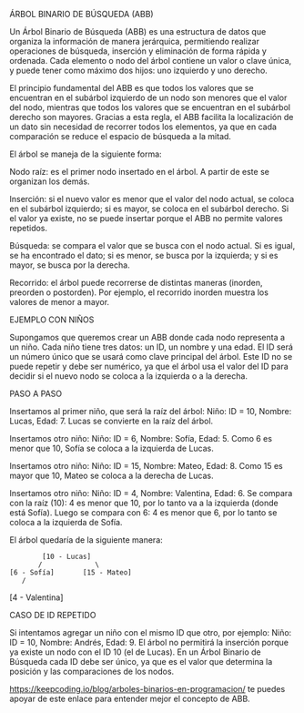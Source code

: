 ÁRBOL BINARIO DE BÚSQUEDA (ABB)

Un Árbol Binario de Búsqueda (ABB) es una estructura de datos que organiza la información de manera jerárquica, permitiendo realizar operaciones de búsqueda, inserción y eliminación de forma rápida y ordenada. Cada elemento o nodo del árbol contiene un valor o clave única, y puede tener como máximo dos hijos: uno izquierdo y uno derecho.

El principio fundamental del ABB es que todos los valores que se encuentran en el subárbol izquierdo de un nodo son menores que el valor del nodo, mientras que todos los valores que se encuentran en el subárbol derecho son mayores. Gracias a esta regla, el ABB facilita la localización de un dato sin necesidad de recorrer todos los elementos, ya que en cada comparación se reduce el espacio de búsqueda a la mitad.

El árbol se maneja de la siguiente forma:

Nodo raíz: es el primer nodo insertado en el árbol. A partir de este se organizan los demás.

Inserción: si el nuevo valor es menor que el valor del nodo actual, se coloca en el subárbol izquierdo; si es mayor, se coloca en el subárbol derecho. Si el valor ya existe, no se puede insertar porque el ABB no permite valores repetidos.

Búsqueda: se compara el valor que se busca con el nodo actual. Si es igual, se ha encontrado el dato; si es menor, se busca por la izquierda; y si es mayor, se busca por la derecha.

Recorrido: el árbol puede recorrerse de distintas maneras (inorden, preorden o postorden). Por ejemplo, el recorrido inorden muestra los valores de menor a mayor.

EJEMPLO CON NIÑOS

Supongamos que queremos crear un ABB donde cada nodo representa a un niño. Cada niño tiene tres datos: un ID, un nombre y una edad. El ID será un número único que se usará como clave principal del árbol. Este ID no se puede repetir y debe ser numérico, ya que el árbol usa el valor del ID para decidir si el nuevo nodo se coloca a la izquierda o a la derecha.

PASO A PASO

Insertamos al primer niño, que será la raíz del árbol:
Niño: ID = 10, Nombre: Lucas, Edad: 7.
Lucas se convierte en la raíz del árbol.

Insertamos otro niño:
Niño: ID = 6, Nombre: Sofía, Edad: 5.
Como 6 es menor que 10, Sofía se coloca a la izquierda de Lucas.

Insertamos otro niño:
Niño: ID = 15, Nombre: Mateo, Edad: 8.
Como 15 es mayor que 10, Mateo se coloca a la derecha de Lucas.

Insertamos otro niño:
Niño: ID = 4, Nombre: Valentina, Edad: 6.
Se compara con la raíz (10): 4 es menor que 10, por lo tanto va a la izquierda (donde está Sofía).
Luego se compara con 6: 4 es menor que 6, por lo tanto se coloca a la izquierda de Sofía.

El árbol quedaría de la siguiente manera:

            [10 - Lucas]
           /             \
    [6 - Sofía]       [15 - Mateo]
       /
[4 - Valentina]


CASO DE ID REPETIDO

Si intentamos agregar un niño con el mismo ID que otro, por ejemplo:
Niño: ID = 10, Nombre: Andrés, Edad: 9.
El árbol no permitirá la inserción porque ya existe un nodo con el ID 10 (el de Lucas).
En un Árbol Binario de Búsqueda cada ID debe ser único, ya que es el valor que determina la posición y las comparaciones de los nodos.

https://keepcoding.io/blog/arboles-binarios-en-programacion/ te puedes apoyar de este enlace para entender mejor el concepto de ABB. 